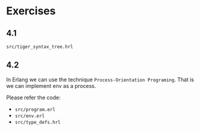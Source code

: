 Exercises
=========

## 4.1

`src/tiger_syntax_tree.hrl`

## 4.2

In Erlang we can use the technique `Process-Orientation Programing`. That is we can implement env as a process.

Please refer the code:
* `src/program.erl`
* `src/env.erl`
* `src/type_defs.hrl`